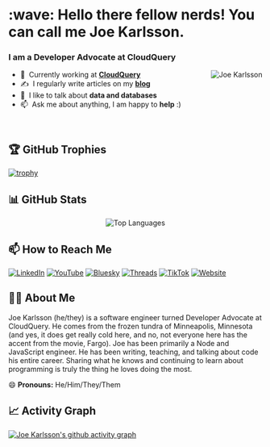 <h1 align="left" id="joekarlsson-title">:wave: Hello there fellow nerds! You can call me Joe Karlsson.</h1>
<h3 align="left">I am a Developer Advocate at CloudQuery</h3>

<a href="#joekarlsson-title">
  <img src="https://github-readme-stats.vercel.app/api?username=joekarlsson&show_icons=true&theme=react&count_private=true&include_all_commits=true" alt="Joe Karlsson" align="right" />
</a>

- :office: &nbsp;Currently working at **[CloudQuery]**
- :writing_hand: &nbsp;I regularly write articles on my **[blog]**
- :speech_balloon: &nbsp;I like to talk about **data and databases**
- :mailbox: &nbsp;Ask me about anything, I am happy to **help** :)

<br clear="right"/>

## 🏆 GitHub Trophies
[![trophy](https://github-profile-trophy.vercel.app/?username=joekarlsson&theme=darkhub&row=1)](https://github.com/joekarlsson)

## 📊 GitHub Stats

<div align="center">
  <img src="https://github-readme-stats.vercel.app/api/top-langs/?username=joekarlsson&layout=compact&theme=react&hide_border=true" alt="Top Languages" />
</div>

## 📫 How to Reach Me

[![LinkedIn](https://img.shields.io/badge/LinkedIn-0077B5?style=for-the-badge&logo=linkedin&logoColor=white)](https://www.linkedin.com/in/joekarlsson/)
[![YouTube](https://img.shields.io/badge/YouTube-FF0000?style=for-the-badge&logo=youtube&logoColor=white)](https://www.youtube.com/c/JoeKarlsson)
[![Bluesky](https://img.shields.io/badge/Bluesky-0285FF?style=for-the-badge&logo=bluesky&logoColor=white)](https://bsky.app/profile/joekarlsson.com)
[![Threads](https://img.shields.io/badge/Threads-000000?style=for-the-badge&logo=threads&logoColor=white)](https://www.threads.com/@joekarlsson)
[![TikTok](https://img.shields.io/badge/TikTok-000000?style=for-the-badge&logo=tiktok&logoColor=white)](https://www.tiktok.com/@joekarlsson)
[![Website](https://img.shields.io/badge/Website-4285F4?style=for-the-badge&logo=google-chrome&logoColor=white)](https://www.joekarlsson.com/)

## 👨‍💻 About Me

Joe Karlsson (he/they) is a software engineer turned Developer Advocate at CloudQuery. He comes from the frozen tundra of Minneapolis, Minnesota (and yes, it does get really cold here, and no, not everyone here has the accent from the movie, Fargo). Joe has been primarily a Node and JavaScript engineer. He has been writing, teaching, and talking about code his entire career. Sharing what he knows and continuing to learn about programming is truly the thing he loves doing the most.

😄 **Pronouns:** He/Him/They/Them

## 📈 Activity Graph

[![Joe Karlsson's github activity graph](https://github-readme-activity-graph.vercel.app/graph?username=joekarlsson&theme=react-dark&hide_border=true)](https://github.com/joekarlsson)

[cloudquery]: https://www.cloudquery.io/ "CloudQuery"
[linkedin]: https://www.linkedin.com/in/joekarlsson/ "LinkedIn"
[youtube]: https://www.youtube.com/c/JoeKarlsson "YouTube"
[bluesky]: https://bsky.app/profile/joekarlsson.com "Bluesky"
[threads]: https://www.threads.com/@joekarlsson "Threads"
[tiktok]: https://www.tiktok.com/@joekarlsson "TikTok"
[blog]: https://www.joekarlsson.com/ "Blog"
